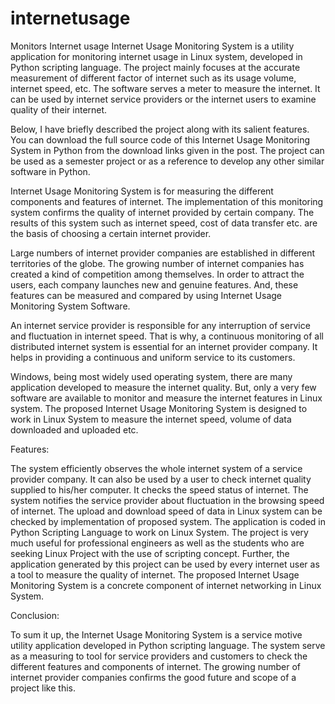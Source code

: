 # internetusage
Monitors Internet usage
Internet Usage Monitoring System is a utility application for monitoring internet usage in Linux system, developed in Python scripting language. The project mainly focuses at the accurate measurement of different factor of internet such as its usage volume, internet speed, etc. The software serves a meter to measure the internet. It can be used by internet service providers or the internet users to examine quality of their internet.

Below, I have briefly described the project along with its salient features. You can download the full source code of this Internet Usage Monitoring System in Python from the download links given in the post. The project can be used as a semester project or as a reference to develop any other similar software in Python.

Internet Usage Monitoring System is for measuring the different components and features of internet. The implementation of this monitoring system confirms the quality of internet provided by certain company. The results of this system such as internet speed, cost of data transfer etc. are the basis of choosing a certain internet provider.

Large numbers of internet provider companies are established in different territories of the globe. The growing number of internet companies has created a kind of competition among themselves. In order to attract the users, each company launches new and genuine features. And, these features can be measured and compared by using Internet Usage Monitoring System Software.

An internet service provider is responsible for any interruption of service and fluctuation in internet speed. That is why, a continuous monitoring of all distributed internet system is essential for an internet provider company. It helps in providing a continuous and uniform service to its customers.

Windows, being most widely used operating system, there are many application developed to measure the internet quality. But, only a very few software are available to monitor and measure the internet features in Linux system. The proposed Internet Usage Monitoring System is designed to work in Linux System to measure the internet speed, volume of data downloaded and uploaded etc.

Features:

The system efficiently observes the whole internet system of a service provider company. It can also be used by a user to check internet quality supplied to his/her computer.
It checks the speed status of internet. The system notifies the service provider about fluctuation in the browsing speed of internet.
The upload and download speed of data in Linux system can be checked by implementation of proposed system.
The application is coded in Python Scripting Language to work on Linux System.
The project is very much useful for professional engineers as well as the students who are seeking Linux Project with the use of scripting concept. Further, the application generated by this project can be used by every internet user as a tool to measure the quality of internet. The proposed Internet Usage Monitoring System is a concrete component of internet networking in Linux System.

Conclusion:

To sum it up, the Internet Usage Monitoring System is a service motive utility application developed in Python scripting language. The system serve as a measuring to tool for service providers and customers to check the different features and components of internet. The growing number of internet provider companies confirms the good future and scope of a project like this.
